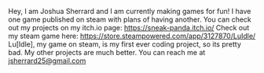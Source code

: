 Hey, I am Joshua Sherrard and I am currently making games for fun! I have one game published on steam with plans of having another.
You can check out my projects on my itch.io page: https://sneak-panda.itch.io/
Check out my steam game here: https://store.steampowered.com/app/3127870/LuIdle/
Lu[Idle], my game on steam, is my first ever coding project, so its pretty bad. My other projects are much better.
You can reach me at jsherrard25@gmail.com

<!---
Sneakpanda/Sneakpanda is a ✨ special ✨ repository because its `README.md` (this file) appears on your GitHub profile.
You can click the Preview link to take a look at your changes.
--->
